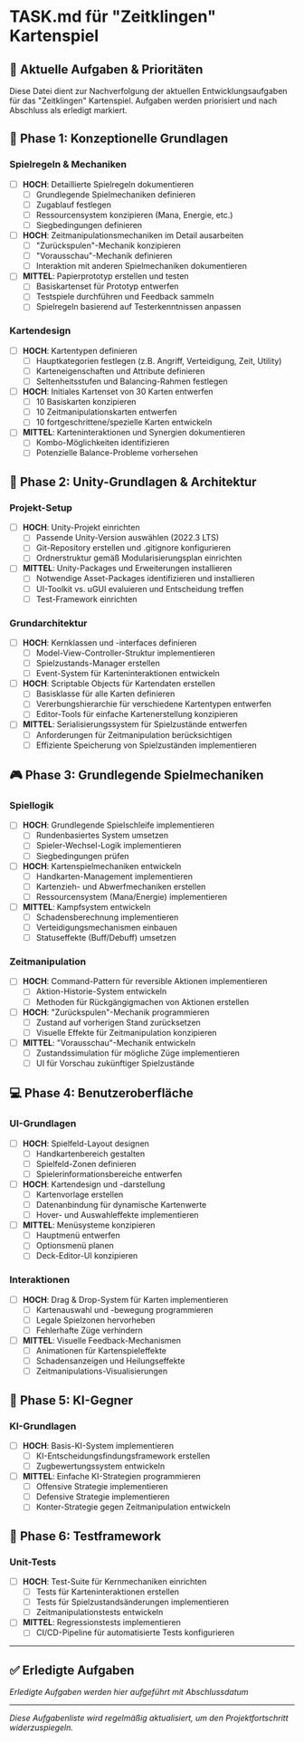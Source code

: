 # TASK.md für "Zeitklingen" Kartenspiel

## 📌 Aktuelle Aufgaben & Prioritäten

Diese Datei dient zur Nachverfolgung der aktuellen Entwicklungsaufgaben für das "Zeitklingen" Kartenspiel. Aufgaben werden priorisiert und nach Abschluss als erledigt markiert.

## 🚀 Phase 1: Konzeptionelle Grundlagen

### Spielregeln & Mechaniken
- [ ] **HOCH**: Detaillierte Spielregeln dokumentieren
  - [ ] Grundlegende Spielmechaniken definieren
  - [ ] Zugablauf festlegen
  - [ ] Ressourcensystem konzipieren (Mana, Energie, etc.)
  - [ ] Siegbedingungen definieren
- [ ] **HOCH**: Zeitmanipulationsmechaniken im Detail ausarbeiten
  - [ ] "Zurückspulen"-Mechanik konzipieren
  - [ ] "Vorausschau"-Mechanik definieren
  - [ ] Interaktion mit anderen Spielmechaniken dokumentieren
- [ ] **MITTEL**: Papierprototyp erstellen und testen
  - [ ] Basiskartenset für Prototyp entwerfen
  - [ ] Testspiele durchführen und Feedback sammeln
  - [ ] Spielregeln basierend auf Testerkenntnissen anpassen

### Kartendesign
- [ ] **HOCH**: Kartentypen definieren
  - [ ] Hauptkategorien festlegen (z.B. Angriff, Verteidigung, Zeit, Utility)
  - [ ] Karteneigenschaften und Attribute definieren
  - [ ] Seltenheitsstufen und Balancing-Rahmen festlegen
- [ ] **HOCH**: Initiales Kartenset von 30 Karten entwerfen
  - [ ] 10 Basiskarten konzipieren
  - [ ] 10 Zeitmanipulationskarten entwerfen
  - [ ] 10 fortgeschrittene/spezielle Karten entwickeln
- [ ] **MITTEL**: Karteninteraktionen und Synergien dokumentieren
  - [ ] Kombo-Möglichkeiten identifizieren
  - [ ] Potenzielle Balance-Probleme vorhersehen

## 🔧 Phase 2: Unity-Grundlagen & Architektur

### Projekt-Setup
- [ ] **HOCH**: Unity-Projekt einrichten
  - [ ] Passende Unity-Version auswählen (2022.3 LTS)
  - [ ] Git-Repository erstellen und .gitignore konfigurieren
  - [ ] Ordnerstruktur gemäß Modularisierungsplan einrichten
- [ ] **MITTEL**: Unity-Packages und Erweiterungen installieren
  - [ ] Notwendige Asset-Packages identifizieren und installieren
  - [ ] UI-Toolkit vs. uGUI evaluieren und Entscheidung treffen
  - [ ] Test-Framework einrichten

### Grundarchitektur
- [ ] **HOCH**: Kernklassen und -interfaces definieren
  - [ ] Model-View-Controller-Struktur implementieren
  - [ ] Spielzustands-Manager erstellen
  - [ ] Event-System für Karteninteraktionen entwickeln
- [ ] **HOCH**: Scriptable Objects für Kartendaten erstellen
  - [ ] Basisklasse für alle Karten definieren
  - [ ] Vererbungshierarchie für verschiedene Kartentypen entwerfen
  - [ ] Editor-Tools für einfache Kartenerstellung konzipieren
- [ ] **MITTEL**: Serialisierungssystem für Spielzustände entwerfen
  - [ ] Anforderungen für Zeitmanipulation berücksichtigen
  - [ ] Effiziente Speicherung von Spielzuständen implementieren

## 🎮 Phase 3: Grundlegende Spielmechaniken

### Spiellogik
- [ ] **HOCH**: Grundlegende Spielschleife implementieren
  - [ ] Rundenbasiertes System umsetzen
  - [ ] Spieler-Wechsel-Logik implementieren
  - [ ] Siegbedingungen prüfen
- [ ] **HOCH**: Kartenspielmechaniken entwickeln
  - [ ] Handkarten-Management implementieren
  - [ ] Kartenzieh- und Abwerfmechaniken erstellen
  - [ ] Ressourcensystem (Mana/Energie) implementieren
- [ ] **MITTEL**: Kampfsystem entwickeln
  - [ ] Schadensberechnung implementieren
  - [ ] Verteidigungsmechanismen einbauen
  - [ ] Statuseffekte (Buff/Debuff) umsetzen

### Zeitmanipulation
- [ ] **HOCH**: Command-Pattern für reversible Aktionen implementieren
  - [ ] Aktion-Historie-System entwickeln
  - [ ] Methoden für Rückgängigmachen von Aktionen erstellen
- [ ] **HOCH**: "Zurückspulen"-Mechanik programmieren
  - [ ] Zustand auf vorherigen Stand zurücksetzen
  - [ ] Visuelle Effekte für Zeitmanipulation konzipieren
- [ ] **MITTEL**: "Vorausschau"-Mechanik entwickeln
  - [ ] Zustandssimulation für mögliche Züge implementieren
  - [ ] UI für Vorschau zukünftiger Spielzustände

## 💻 Phase 4: Benutzeroberfläche

### UI-Grundlagen
- [ ] **HOCH**: Spielfeld-Layout designen
  - [ ] Handkartenbereich gestalten
  - [ ] Spielfeld-Zonen definieren
  - [ ] Spielerinformationsbereiche entwerfen
- [ ] **HOCH**: Kartendesign und -darstellung
  - [ ] Kartenvorlage erstellen
  - [ ] Datenanbindung für dynamische Kartenwerte
  - [ ] Hover- und Auswahleffekte implementieren
- [ ] **MITTEL**: Menüsysteme konzipieren
  - [ ] Hauptmenü entwerfen
  - [ ] Optionsmenü planen
  - [ ] Deck-Editor-UI konzipieren

### Interaktionen
- [ ] **HOCH**: Drag & Drop-System für Karten implementieren
  - [ ] Kartenauswahl und -bewegung programmieren
  - [ ] Legale Spielzonen hervorheben
  - [ ] Fehlerhafte Züge verhindern
- [ ] **MITTEL**: Visuelle Feedback-Mechanismen
  - [ ] Animationen für Kartenspieleffekte
  - [ ] Schadensanzeigen und Heilungseffekte
  - [ ] Zeitmanipulations-Visualisierungen

## 🤖 Phase 5: KI-Gegner

### KI-Grundlagen
- [ ] **HOCH**: Basis-KI-System implementieren
  - [ ] KI-Entscheidungsfindungsframework erstellen
  - [ ] Zugbewertungssystem entwickeln
- [ ] **MITTEL**: Einfache KI-Strategien programmieren
  - [ ] Offensive Strategie implementieren
  - [ ] Defensive Strategie implementieren
  - [ ] Konter-Strategie gegen Zeitmanipulation entwickeln

## 🧪 Phase 6: Testframework

### Unit-Tests
- [ ] **HOCH**: Test-Suite für Kernmechaniken einrichten
  - [ ] Tests für Karteninteraktionen erstellen
  - [ ] Tests für Spielzustandsänderungen implementieren
  - [ ] Zeitmanipulationstests entwickeln
- [ ] **MITTEL**: Regressionstests implementieren
  - [ ] CI/CD-Pipeline für automatisierte Tests konfigurieren

---

## ✅ Erledigte Aufgaben

*Erledigte Aufgaben werden hier aufgeführt mit Abschlussdatum*

---

*Diese Aufgabenliste wird regelmäßig aktualisiert, um den Projektfortschritt widerzuspiegeln.*
